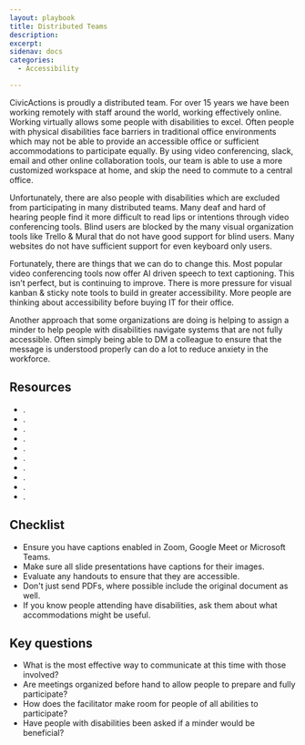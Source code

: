 ```yaml
---
layout: playbook
title: Distributed Teams
description: 
excerpt: 
sidenav: docs
categories:
  - Accessibility

---
```


CivicActions is proudly a distributed team. For over 15 years we have been working remotely with staff around the world, working effectively online. Working virtually allows some people with disabilities to excel. Often people with physical disabilities face barriers in traditional office environments which may not be able to provide an accessible office or sufficient accommodations to participate equally. By using video conferencing, slack, email and other online collaboration tools, our team is able to use a more customized workspace at home, and skip the need to commute to a central office.

Unfortunately, there are also people with disabilities which are excluded from participating in many distributed teams. Many deaf and hard of hearing people find it more difficult to read lips or intentions through video conferencing tools. Blind users are blocked by the many visual organization tools like Trello & Mural that do not have good support for blind users. Many websites do not have sufficient support for even keyboard only users.

Fortunately, there are things that we can do to change this. Most popular video conferencing tools now offer AI driven speech to text captioning. This isn’t perfect, but is continuing to improve. There is more pressure for visual kanban & sticky note tools to build in greater accessibility. More people are thinking about accessibility before buying IT for their office.

Another approach that some organizations are doing is helping to assign a minder to help people with disabilities navigate systems that are not fully accessible. Often simply being able to DM a colleague to ensure that the message is understood properly can do a lot to reduce anxiety in the workforce.

## Resources

* [](https://www.ryerson.ca/accessibility/guides-resources/virtual-meetings/).
* [](https://www.nad.org/videoconferencing-platforms-feature-matrix/).
* [](https://medium.com/cmcnally/accessibility-strategies-for-deaf-hard-of-hearing-people-in-remote-meetings-e19781b3bc4).
* [](https://disabilityin.org/resources2/covid-19-response-accessible-tools-and-content/).
* [](https://www.toolbox.com/hr/hr-strategy/articles/has-remote-work-increased-disability-inclusion-in-workplace/).
* [](https://angel.co/blog/how-remote-work-impacts-employees-with-disabilities).
* [](https://www.forumone.com/ideas/an-accessibility-inclusion-checklist-for-virtual-events/).
* [](https://equalentry.com/slack-vs-discord-which-is-better-for-screen-readers/).
* [](https://www.access-board.gov/about/meetings.html).
* [](https://knowbility.org/blog/2021/welcoming-accessible-virtual-meetings/).

## Checklist

* Ensure you have captions enabled in Zoom, Google Meet or Microsoft Teams.
* Make sure all slide presentations have captions for their images.
* Evaluate any handouts to ensure that they are accessible.
* Don't just send PDFs, where possible include  the original document as well.
* If you know people attending have disabilities, ask them about what accommodations might be useful.

## Key questions

* What is the most effective way to communicate at this time with those involved?
* Are meetings organized before hand to allow people to prepare and fully participate?
* How does the facilitator make room for people of all abilities to participate? 
* Have people with disabilities been asked if a minder would be beneficial?
